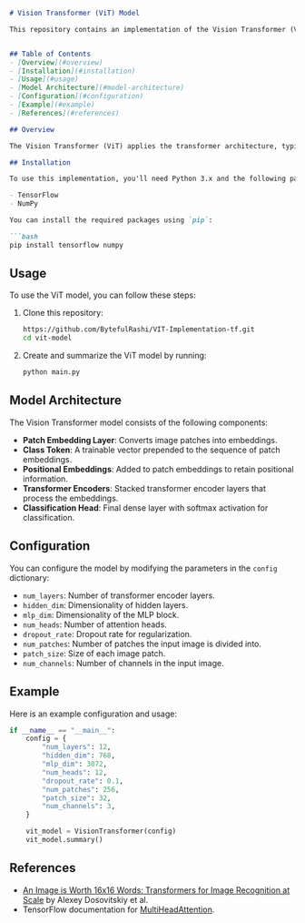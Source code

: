 ```markdown
# Vision Transformer (ViT) Model

This repository contains an implementation of the Vision Transformer (ViT) model using TensorFlow and Keras. The Vision Transformer is a novel image classification model that utilizes transformer architectures, which have been highly successful in natural language processing tasks.


## Table of Contents
- [Overview](#overview)
- [Installation](#installation)
- [Usage](#usage)
- [Model Architecture](#model-architecture)
- [Configuration](#configuration)
- [Example](#example)
- [References](#references)

## Overview

The Vision Transformer (ViT) applies the transformer architecture, typically used for text, to image classification tasks. Instead of using convolutional neural networks (CNNs), ViT divides the image into patches, linearly embeds these patches, and processes them using transformer encoders.

## Installation

To use this implementation, you'll need Python 3.x and the following packages:

- TensorFlow
- NumPy

You can install the required packages using `pip`:

```bash
pip install tensorflow numpy
```

## Usage

To use the ViT model, you can follow these steps:

1. Clone this repository:
    ```bash
    https://github.com/BytefulRashi/VIT-Implementation-tf.git
    cd vit-model
    ```

2. Create and summarize the ViT model by running:
    ```bash
    python main.py
    ```

## Model Architecture

The Vision Transformer model consists of the following components:
- **Patch Embedding Layer**: Converts image patches into embeddings.
- **Class Token**: A trainable vector prepended to the sequence of patch embeddings.
- **Positional Embeddings**: Added to patch embeddings to retain positional information.
- **Transformer Encoders**: Stacked transformer encoder layers that process the embeddings.
- **Classification Head**: Final dense layer with softmax activation for classification.

## Configuration

You can configure the model by modifying the parameters in the `config` dictionary:

- `num_layers`: Number of transformer encoder layers.
- `hidden_dim`: Dimensionality of hidden layers.
- `mlp_dim`: Dimensionality of the MLP block.
- `num_heads`: Number of attention heads.
- `dropout_rate`: Dropout rate for regularization.
- `num_patches`: Number of patches the input image is divided into.
- `patch_size`: Size of each image patch.
- `num_channels`: Number of channels in the input image.

## Example

Here is an example configuration and usage:

```python
if __name__ == "__main__":
    config = {
        "num_layers": 12,
        "hidden_dim": 768,
        "mlp_dim": 3072,
        "num_heads": 12,
        "dropout_rate": 0.1,
        "num_patches": 256,
        "patch_size": 32,
        "num_channels": 3,
    }

    vit_model = VisionTransformer(config)
    vit_model.summary()
```

## References

- [An Image is Worth 16x16 Words: Transformers for Image Recognition at Scale](https://arxiv.org/abs/2010.11929) by Alexey Dosovitskiy et al.
- TensorFlow documentation for [MultiHeadAttention](https://www.tensorflow.org/api_docs/python/tf/keras/layers/MultiHeadAttention).
